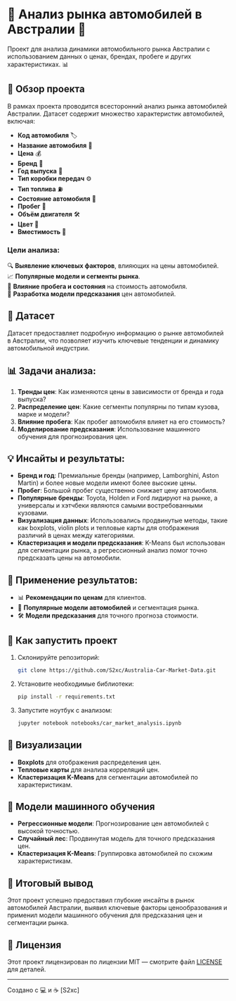 # 🚗 Анализ рынка автомобилей в Австралии 🐨

Проект для анализа динамики автомобильного рынка Австралии с использованием данных о ценах, брендах, пробеге и других характеристиках. 📊

## 🌟 Обзор проекта

В рамках проекта проводится всесторонний анализ рынка автомобилей Австралии. Датасет содержит множество характеристик автомобилей, включая:

- **Код автомобиля** 🏷️
- **Название автомобиля** 🚗
- **Цена** 💰
- **Бренд** 🏢
- **Год выпуска** 📅
- **Тип коробки передач** ⚙️
- **Тип топлива** ⛽
- **Состояние автомобиля** 🔧
- **Пробег** 🚙
- **Объём двигателя** 🛠️
- **Цвет** 🎨
- **Вместимость** 👥

### Цели анализа:

🔍 **Выявление ключевых факторов**, влияющих на цены автомобилей.  
📈 **Популярные модели и сегменты рынка**.  
🔄 **Влияние пробега и состояния** на стоимость автомобиля.  
🔮 **Разработка модели предсказания** цен автомобилей.

## 🔗 Датасет

Датасет предоставляет подробную информацию о рынке автомобилей в Австралии, что позволяет изучить ключевые тенденции и динамику автомобильной индустрии.

## 📊 Задачи анализа:

1. **Тренды цен**: Как изменяются цены в зависимости от бренда и года выпуска?
2. **Распределение цен**: Какие сегменты популярны по типам кузова, марке и модели?
3. **Влияние пробега**: Как пробег автомобиля влияет на его стоимость?
4. **Моделирование предсказания**: Использование машинного обучения для прогнозирования цен.

## 💡 Инсайты и результаты:

- **Бренд и год**: Премиальные бренды (например, Lamborghini, Aston Martin) и более новые модели имеют более высокие цены.
- **Пробег**: Большой пробег существенно снижает цену автомобиля.
- **Популярные бренды**: Toyota, Holden и Ford лидируют на рынке, а универсалы и хэтчбеки являются самыми востребованными кузовами.
- **Визуализация данных**: Использовались продвинутые методы, такие как boxplots, violin plots и тепловые карты для отображения различий в ценах между категориями.
- **Кластеризация и модели предсказания**: K-Means был использован для сегментации рынка, а регрессионный анализ помог точно предсказать цены на автомобили.

## 🔮 Применение результатов:

- 📊 **Рекомендации по ценам** для клиентов.
- 🚗 **Популярные модели автомобилей** и сегментация рынка.
- 🛠️ **Модели предсказания** для точного прогноза стоимости.

## 🚀 Как запустить проект

1. Склонируйте репозиторий:
   ```bash
   git clone https://github.com/S2xc/Australia-Car-Market-Data.git
   ```
2. Установите необходимые библиотеки:
   ```bash
   pip install -r requirements.txt
   ```
3. Запустите ноутбук с анализом:
   ```bash
   jupyter notebook notebooks/car_market_analysis.ipynb
   ```

## 🎨 Визуализации

- **Boxplots** для отображения распределения цен.
- **Тепловые карты** для анализа корреляций цен.
- **Кластеризация K-Means** для сегментации автомобилей по характеристикам.

## 🤖 Модели машинного обучения

- **Регрессионные модели**: Прогнозирование цен автомобилей с высокой точностью.
- **Случайный лес**: Продвинутая модель для точного предсказания цен.
- **Кластеризация K-Means**: Группировка автомобилей по схожим характеристикам.

## 🐝 Итоговый вывод

Этот проект успешно предоставил глубокие инсайты в рынок автомобилей Австралии, выявил ключевые факторы ценообразования и применил модели машинного обучения для предсказания цен и сегментации рынка.

## 📜 Лицензия

Этот проект лицензирован по лицензии MIT — смотрите файл [LICENSE](LICENSE) для деталей.

---

Создано с 💻 и ☕ [S2xc]
